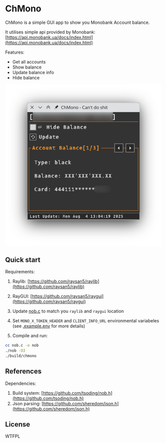 # ChMono
ChMono is a simple GUI app to show you Monobank Account balance.

It utilises simple api provided by Monobank: [https://api.monobank.ua/docs/index.html](https://api.monobank.ua/docs/index.html)

Features:
- Get all accounts
- Show balance
- Update balance info
- Hide balance

<div style="text-align:center"><img src="./images/demo.png" /></div>

## Quick start

Requirements:
1. Raylib: [https://github.com/raysan5/raylib](https://github.com/raysan5/raylib)
2. RayGUI: [https://github.com/raysan5/raygui](https://github.com/raysan5/raygui)

1. Update [nob.c](./nob.c) to match you `raylib` and `raygui` location
2. Set `MONO_X_TOKEN_HEADER` and `CLIENT_INFO_URL` environmental variabeles (see [.example.env](./.example.env) for more details)
3. Compile and run:
```bash
cc nob.c -o nob
./nob -O3
./build/chmono
```

## References
Dependencies:
1. Build system: [https://github.com/tsoding/nob.h](https://github.com/tsoding/nob.h)
2. Json parsing: [https://github.com/sheredom/json.h](https://github.com/sheredom/json.h)

## License
WTFPL
